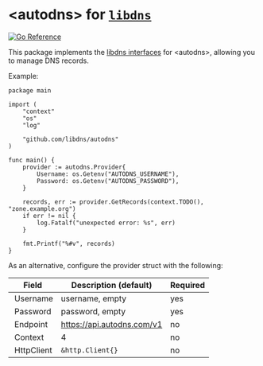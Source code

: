 
\<autodns\> for [`libdns`](https://github.com/libdns/libdns)
=======================

[![Go Reference](https://pkg.go.dev/badge/test.svg)](https://pkg.go.dev/github.com/till/libdns-autodns)

This package implements the [libdns interfaces](https://github.com/libdns/libdns) for \<autodns\>, allowing you to manage DNS records.

Example:

```
package main

import (
	"context"
	"os"
	"log"

	"github.com/libdns/autodns"
)

func main() {
	provider := autodns.Provider{
		Username: os.Getenv("AUTODNS_USERNAME"),
		Password: os.Getenv("AUTODNS_PASSWORD"),
	}

	records, err := provider.GetRecords(context.TODO(), "zone.example.org")
	if err != nil {
		log.Fatalf("unexpected error: %s", err)
	}

	fmt.Printf("%#v", records)
}
```

As an alternative, configure the provider struct with the following:

| Field      | Description (default)      | Required |
|------------|----------------------------|----------|
| Username   | username, empty            | yes      |
| Password   | password, empty            | yes      |
| Endpoint   | https://api.autodns.com/v1 | no       |
| Context    | 4                          | no       |
| HttpClient | `&http.Client{}`           | no       |
